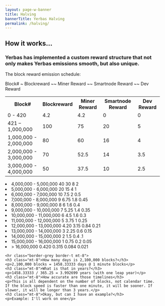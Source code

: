 ```yaml
---
layout: page-w-banner
title: Halving
bannerTitle: Yerbas Halving
permalink: /halving/
---
```


<div class="page-content">
  <div class="wrapper mt-4 mb-20">
    <h2>How it works...</h2>
   <h3> Yerbas has implemented a custom reward structure that not only makes Yerbas emissions smooth, but also unique. </h3>
    <p>The block reward emission schedule:</p>


<P> Block# ~ Blockreward ~~ Miner Reward ~~ Smartnode Reward ~~ Dev Reward</p>


<table>
  <tr>
    <th>Block#</th>
    <th>Blockreward</th>
    <th>Miner Reward</th>
    <th>Smartnode Reward</th>
    <th>Dev Reward</th>
  </tr>
  <tr>
    <td>0 - 420</td>
    <td>4.2</td>
    <td>4.2</td>
    <td>0</td>
    <td>0</td>
  </tr>
  <tr>
    <td>421 – 1,000,000</td>
    <td>100</td>
    <td>75</td>
    <td>20</td>
    <td>5</td>
  </tr>
    <tr>
    <td>1,000,000 - 2,000,000</td>
    <td>80</td>
    <td>60</td>
    <td>16</td>
    <td>4</td>
  </tr>
  <tr>
    <td>2,000,000 - 3,000,000</td>
    <td>70</td>
    <td>52.5</td>
    <td>14</td>
    <td>3.5</td>
  </tr>
  <tr>
    <td>3,000,000 - 4,000,000</td>
    <td>50</td>
    <td>37.5</td>
    <td>10</td>
    <td>2.5</td>
  </tr>


</table>

<li>4,000,000 - 5,000,000 40 30 8 2</li>
<li>5,000,000 - 6,000,000 20 15 4 1</li>
<li>6,000,000 - 7,000,000 10 7.5 2 0.5</li>
<li>7,000,000 - 8,000,000 9 6.75 1.8 0.45</li>
<li>8,000,000 - 9,000,000 8 6 1.6 0.4</li>
<li>9,000,000 - 10,000,000 7 5.25 1.4 0.35</li>
<li>10,000,000 - 11,000,000 6 4.5 1.6 0.3</li>
<li>11,000,000 - 12,000,000 5 3.75 1 0.25</li>
<li>12,000,000 - 13,000,000 4.20 3.15 0.84 0.21</li>
<li>13,000,000 - 14,000,000 3 2.25 0.6 0.15</li>
<li>14,000,000 - 15,000,000 2 1.5 0.4 .1</li>
<li>15,000,000 - 16,000,000 1 0.75 0.2 0.05</li>
<li>> 16,000,000 0.420 0.315 0.084 0.021</li>
</p>


    <hr class="border-grey border-t mt-8">
    <h3 class="mt-8">How many days is 2,100,000 blocks?</h3>
    <p>2,100,000 blocks = 1458.33333 days @ 1 minute blocks</p>
    <h3 class="mt-8">What is that in years?</h3>
    <p>1458.33333 / 365.25 = 3.992699 years (with one leap year)</p>
    <h3 class="mt-8">How accurate are those timelines</h3>
    <p>This is all dependent on the number of blocks, not calendar time. If the block speed is faster than one minute, it will be sooner. If slower, it will be longer than 3 years.</p>
    <h3 class="mt-8">Okay, but can I have an example?</h3>
    <p>Example: I'll work on one</p>
  </div>
</div>
